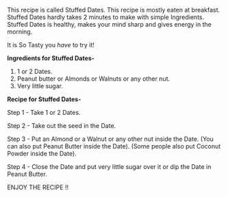 This recipe is called Stuffed Dates.
This recipe is mostly eaten at breakfast.
Stuffed Dates hardly takes 2 minutes to make with simple Ingredients.
Stuffed Dates is healthy, makes your mind sharp and gives energy in the morning.

It is So Tasty you *have* to try it!



**Ingredients for Stuffed Dates-**

1) 1 or 2 Dates.
2) Peanut butter or Almonds or Walnuts or any other nut.
3) Very little sugar. 

**Recipe for Stuffed Dates-**

Step 1 - Take 1 or 2 Dates.

Step 2 - Take out the seed in the Date.

Step 3 - Put an Almond or a Walnut or any other nut inside the Date.
         (You can also put Peanut Butter inside the Date).
         (Some people also put Coconut Powder inside the Date).

Step 4 - Close the Date and put very little sugar over it or dip the Date in Peanut Butter.


ENJOY THE RECIPE !! 